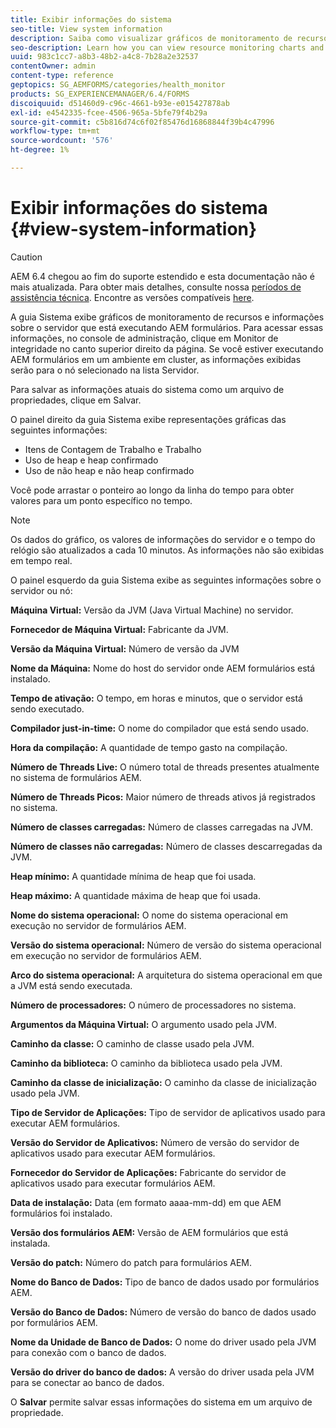 ```yaml
---
title: Exibir informações do sistema
seo-title: View system information
description: Saiba como visualizar gráficos de monitoramento de recursos e informações sobre o servidor que está executando AEM formulários.
seo-description: Learn how you can view resource monitoring charts and information about the server that is running AEM forms.
uuid: 983c1cc7-a8b3-48b2-a4c8-7b28a2e32537
contentOwner: admin
content-type: reference
geptopics: SG_AEMFORMS/categories/health_monitor
products: SG_EXPERIENCEMANAGER/6.4/FORMS
discoiquuid: d51460d9-c96c-4661-b93e-e015427878ab
exl-id: e4542335-fcee-4506-965a-5bfe79f4b29a
source-git-commit: c5b816d74c6f02f85476d16868844f39b4c47996
workflow-type: tm+mt
source-wordcount: '576'
ht-degree: 1%

---
```


# Exibir informações do sistema {#view-system-information}

>[!CAUTION]
>
>AEM 6.4 chegou ao fim do suporte estendido e esta documentação não é mais atualizada. Para obter mais detalhes, consulte nossa [períodos de assistência técnica](https://helpx.adobe.com/br/support/programs/eol-matrix.html). Encontre as versões compatíveis [here](https://experienceleague.adobe.com/docs/).

A guia Sistema exibe gráficos de monitoramento de recursos e informações sobre o servidor que está executando AEM formulários. Para acessar essas informações, no console de administração, clique em Monitor de integridade no canto superior direito da página. Se você estiver executando AEM formulários em um ambiente em cluster, as informações exibidas serão para o nó selecionado na lista Servidor.

Para salvar as informações atuais do sistema como um arquivo de propriedades, clique em Salvar.

O painel direito da guia Sistema exibe representações gráficas das seguintes informações:

* Itens de Contagem de Trabalho e Trabalho
* Uso de heap e heap confirmado
* Uso de não heap e não heap confirmado

Você pode arrastar o ponteiro ao longo da linha do tempo para obter valores para um ponto específico no tempo.

>[!NOTE]
>
>Os dados do gráfico, os valores de informações do servidor e o tempo do relógio são atualizados a cada 10 minutos. As informações não são exibidas em tempo real.

O painel esquerdo da guia Sistema exibe as seguintes informações sobre o servidor ou nó:

**Máquina Virtual:** Versão da JVM (Java Virtual Machine) no servidor.

**Fornecedor de Máquina Virtual:** Fabricante da JVM.

**Versão da Máquina Virtual:** Número de versão da JVM

**Nome da Máquina:** Nome do host do servidor onde AEM formulários está instalado.

**Tempo de ativação:** O tempo, em horas e minutos, que o servidor está sendo executado.

**Compilador just-in-time:** O nome do compilador que está sendo usado.

**Hora da compilação:** A quantidade de tempo gasto na compilação.

**Número de Threads Live:** O número total de threads presentes atualmente no sistema de formulários AEM.

**Número de Threads Picos:** Maior número de threads ativos já registrados no sistema.

**Número de classes carregadas:** Número de classes carregadas na JVM.

**Número de classes não carregadas:** Número de classes descarregadas da JVM.

**Heap mínimo:** A quantidade mínima de heap que foi usada.

**Heap máximo:** A quantidade máxima de heap que foi usada.

**Nome do sistema operacional:** O nome do sistema operacional em execução no servidor de formulários AEM.

**Versão do sistema operacional:** Número de versão do sistema operacional em execução no servidor de formulários AEM.

**Arco do sistema operacional:** A arquitetura do sistema operacional em que a JVM está sendo executada.

**Número de processadores:** O número de processadores no sistema.

**Argumentos da Máquina Virtual:** O argumento usado pela JVM.

**Caminho da classe:** O caminho de classe usado pela JVM.

**Caminho da biblioteca:** O caminho da biblioteca usado pela JVM.

**Caminho da classe de inicialização:** O caminho da classe de inicialização usado pela JVM.

**Tipo de Servidor de Aplicações:** Tipo de servidor de aplicativos usado para executar AEM formulários.

**Versão do Servidor de Aplicativos:** Número de versão do servidor de aplicativos usado para executar AEM formulários.

**Fornecedor do Servidor de Aplicações:** Fabricante do servidor de aplicativos usado para executar formulários AEM.

**Data de instalação:** Data (em formato aaaa-mm-dd) em que AEM formulários foi instalado.

**Versão dos formulários AEM:** Versão de AEM formulários que está instalada.

**Versão do patch:** Número do patch para formulários AEM.

**Nome do Banco de Dados:** Tipo de banco de dados usado por formulários AEM.

**Versão do Banco de Dados:** Número de versão do banco de dados usado por formulários AEM.

**Nome da Unidade de Banco de Dados:** O nome do driver usado pela JVM para conexão com o banco de dados.

**Versão do driver do banco de dados:** A versão do driver usada pela JVM para se conectar ao banco de dados.

O **Salvar** permite salvar essas informações do sistema em um arquivo de propriedade.
